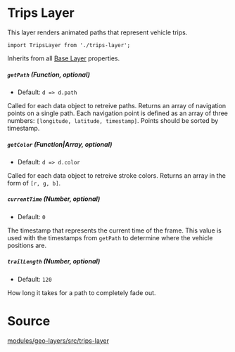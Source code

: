 # Trips Layer

This layer renders animated paths that represent vehicle trips.

    import TripsLayer from './trips-layer';

Inherits from all [Base Layer](/docs/api-reference/layer.md) properties.

##### `getPath` (Function, optional)

- Default: `d => d.path`

Called for each data object to retreive paths.
Returns an array of navigation points on a single path.
Each navigation point is defined as an array of three numbers: `[longitude, latitude, timestamp]`.
Points should be sorted by timestamp.

##### `getColor` (Function|Array, optional)

- Default: `d => d.color`

Called for each data object to retreive stroke colors.
Returns an array in the form of `[r, g, b]`.

##### `currentTime` (Number, optional)

- Default: `0`

The timestamp that represents the current time of the frame.
This value is used with the timestamps from `getPath` to determine where the vehicle positions are.

##### `trailLength` (Number, optional)

- Default: `120`

How long it takes for a path to completely fade out.


# Source

[modules/geo-layers/src/trips-layer](https://github.com/uber/deck.gl/tree/master/modules/geo-layers/src/trips-layer)
